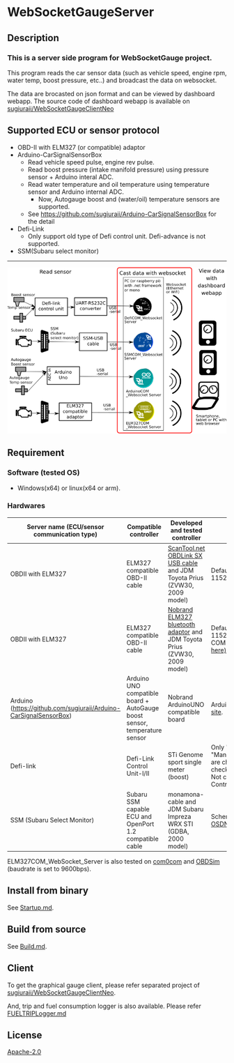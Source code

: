 # WebSocketGaugeServer



## Description
### This is a server side program for WebSocketGauge project.

This program reads the car sensor data (such as vehicle speed, engine rpm, water temp, boost pressure, etc..) and broadcast the data on websocket.

The data are brocasted on json format and can be viewed by dashboard webapp.
The source code of dashboard webapp is available on [sugiuraii/WebSocketGaugeClientNeo](https://github.com/sugiuraii/WebSocketGaugeClientNeo)

## Supported ECU or sensor protocol
* OBD-II with ELM327 (or compatible) adaptor
* Arduino-CarSignalSensorBox 
	* Read vehicle speed pulse, engine rev pulse.
	* Read boost pressure (intake manifold pressure) using pressure sensor + Arduino interal ADC.
	* Read water temperature and oil temperature using temperature sensor and Arduino internal ADC.
		* Now, Autogauge boost and (water/oil) temperature sensors are supported.
	* See https://github.com/sugiuraii/Arduino-CarSignalSensorBox for the detail
* Defi-Link
	* Only support old type of Defi control unit. Defi-advance is not supported.
* SSM(Subaru select monitor)

---
![WebsocketDiagram](README.img/WebsocketServerDiagram.png)

## Requirement
### Software (tested OS)
* Windows(x64) or linux(x64 or arm).
### Hardwares

| Server name (ECU/sensor communication type) | Compatible controller | Developed and tested controller | Remarks |
|--------|--------|--------|--------|
| OBDII with ELM327 | ELM327 compatible OBD-II cable | [ScanTool.net OBDLink SX USB cable](https://www.scantool.net/obdlink-sx/) and JDM Toyota Prius (ZVW30, 2009 model) | Default baud rate is set to 115200bps |
| OBDII with ELM327 | ELM327 compatible OBD-II cable | [Nobrand ELM327 bluetooth adaptor](https://www.amazon.co.jp/gp/product/B00IY4RKVG/) and JDM Toyota Prius (ZVW30, 2009 model) | Default baud rate is set to 115200bps. Tested on linux. Virtual COM port is creaetd by rfcomm. [(see here)](https://en.opensuse.org/SDB:ELM327_based_ODB2_scan_tool)  |
| Arduino (https://github.com/sugiuraii/Arduino-CarSignalSensorBox) | Arduino UNO compatible board + AutoGauge boost sensor, temperature sensor| Nobrand ArduinoUNO compatible board | Arduino sketch is available on [this site](https://github.com/sugiuraii/Arduino-CarSignalSensorBox).|
| Defi-link | Defi-Link Control Unit-I/II  | STi Genome sport single meter (boost) | Only "Engine_Speed (rpm)" and "Manifold_Absolute_Pressure(boost)" are checked. Other sensors are not checked .<br> Not compatible with Defi ADVANCE Control Unit.|
| SSM (Subaru Select Monitor) | Subaru SSM capable ECU and OpenPort 1.2 compatible cable | monamona-cable and JDM Subaru Impreza WRX STI (GDBA, 2000 model) | Schematics seems to be open on [this OSDN site](https://ja.osdn.net/projects/ecuexplorer/docman/)<br> |

ELM327COM_WebSocket_Server is also tested on [com0com](https://sourceforge.net/projects/com0com/) and [OBDSim](https://icculus.org/obdgpslogger/obdsim.html) (baudrate is set to 9600bps).

## Install from binary
See [Startup.md](Startup.md).

## Build from source
See [Build.md](Build.md).

## Client
To get the graphical gauge client, please refer separated project of [sugiuraii/WebSocketGaugeClientNeo](https://github.com/sugiuraii/WebSocketGaugeClientNeo).

And, trip and fuel consumption logger is also available. Please refer [FUELTRIPLogger.md](./FUELTRIPLogger.md)

## <a name="license">License</a>
[Apache-2.0](https://github.com/sugiuraii/DefiSSMCOM_WebsocketServer/blob/master/LICENSE)
